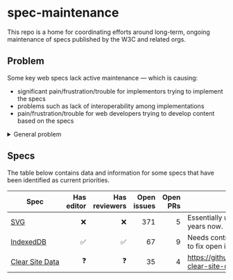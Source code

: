 # spec-maintenance

This repo is a home for coordinating efforts around long-term, ongoing maintenance of specs published by the W3C and related orgs.

## Problem

Some key web specs lack active maintenance — which is causing:
- significant pain/frustration/trouble for implementors trying to implement the specs
- problems such as lack of interoperability among implementations
- pain/frustration/trouble for web developers trying to develop content based on the specs
<details>
  <summary>General problem</summary>

  And in general, across all the organizations that are creating and publishing specs for the web platform, we need to be putting more discipline into creating more systematic ways to support and encourage ongoing maintenance of existing specs — and into burning down more technical debt — rather than just focusing all energy on creating yet more new specs for whatever the shiniest new feature are at the moment (and then over time just ending up neglecting those too — after the major engines all have implementations and the feature in those spec are not the new and shiny any longer.
</details>

## Specs

The table below contains data and information for some specs that have been identified as current priorities.

Spec            | Has editor | Has reviewers | Open issues | Open PRs | Notes
----------------------------------------------| ---------: | ------------: | ----------: | -------: | -----
[SVG](https://svgwg.org/svg2-draft/) | ❌ | ❌ | 371 | 5 | Essentially unmaintained for several years now.
[IndexedDB](https://w3c.github.io/IndexedDB/) | ✅ | ✅ | 67 | 9 | Needs contributors of patches/PRs to fix open issues.
[Clear Site Data](https://w3c.github.io/webappsec-clear-site-data/) | ❓| ❓ | 35 | 4 | https://github.com/w3c/webappsec-clear-site-data/issues/87
